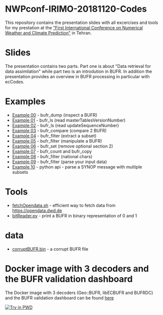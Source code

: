 # NWPconf-IRIMO-20181120-Codes

This repository contains the presentation slides with all excercises and tools for my prestation at the ["First International Conference on Numerical Weather and Climate Prediction"](http://nwpconf.irimo.ir/) in Tehran.

# Slides
The presentation contains two parts. Part one is about "Data retrieval for data assimilation" while part two is an introdution in BUFR. In addition the presentation provides an overview in BUFR processing in particular with ecCodes.

# Examples
- [Example 00](https://github.com/mheene/NWPconf-IRIMO-20181120-Codes/tree/master/examples/ex00-bufr_dump) - bufr_dump (inspect a BUFR)
- [Example 01](https://github.com/mheene/NWPconf-IRIMO-20181120-Codes/tree/master/examples/ex01-masterTableVersion) - bufr_ls (read masterTablesVersionNumber)
- [Example 02](https://github.com/mheene/NWPconf-IRIMO-20181120-Codes/tree/master/examples/ex02-updateSequenceNumber) - bufr_ls (read updateSequenceNumber)
- [Example 03](https://github.com/mheene/NWPconf-IRIMO-20181120-Codes/tree/master/examples/ex03-bufr_compare) - bufr_compare (compare 2 BUFR)
- [Example 04](https://github.com/mheene/NWPconf-IRIMO-20181120-Codes/tree/master/examples/ex04-bufr_filter) - bufr_filter (extract a subset)
- [Example 05](https://github.com/mheene/NWPconf-IRIMO-20181120-Codes/tree/master/examples/ex05-bufr_filter) - bufr_filter (manipulate a BUFR)
- [Example 06](https://github.com/mheene/NWPconf-IRIMO-20181120-Codes/tree/master/examples/ex06-bufr_set) - bufr_set (remove optional section 2)
- [Example 07](https://github.com/mheene/NWPconf-IRIMO-20181120-Codes/tree/master/examples/ex07-bufr_copy) - bufr_count and bufr_copy
- [Example 08](https://github.com/mheene/NWPconf-IRIMO-20181120-Codes/tree/master/examples/ex08_nationalChars) - bufr_filter (national chars)
- [Example 09](https://github.com/mheene/NWPconf-IRIMO-20181120-Codes/tree/master/examples/ex09_sanityChecks) - bufr_filter (parse your input data)
- [Example 10](https://github.com/mheene/NWPconf-IRIMO-20181120-Codes/tree/master/examples/ex10_api) - python api - parse a SYNOP message with multiple subsets

# Tools
- [fetchOpendata.sh](https://github.com/mheene/NWPconf-IRIMO-20181120-Codes/blob/master/tools/fetchOpenData.sh) - efficient way to fetch data from https://opendata.dwd.de
- [bitReader.py](https://github.com/mheene/NWPconf-IRIMO-20181120-Codes/blob/master/tools/bitReader.py) - print a BUFR in binary representation of 0 and 1

# data
- [corruptBUFR.bin](https://github.com/mheene/NWPconf-IRIMO-20181120-Codes/tree/master/examples/data) - a corrupt BUFR file

# Docker image with 3 decoders and the BUFR validation dashboard
The Docker image with 3 decoders (Geo::BUFR, libECBUFR and BUFRDC) and the BUFR validation dashboard can be found [here](https://github.com/mheene/allInOne)

[![Try in PWD](https://raw.githubusercontent.com/play-with-docker/stacks/master/assets/images/button.png)](https://labs.play-with-docker.com/?stack=https://raw.githubusercontent.com/mheene/allInOne/master/stack.yml)


